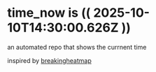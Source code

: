# time_now is (( 2025-10-10T14:30:00.626Z ))

an automated repo that shows the currnent time

inspired by [breakingheatmap](https://github.com/breakingheatmap/breakingheatmap)
